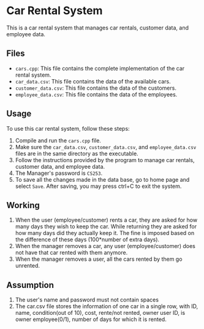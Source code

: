# Car Rental System

This is a car rental system that manages car rentals, customer data, and employee data.

## Files

- `cars.cpp`: This file contains the complete implementation of the car rental system.
- `car_data.csv`: This file contains the data of the available cars.
- `customer_data.csv`: This file contains the data of the customers.
- `employee_data.csv`: This file contains the data of the employees.

## Usage

To use this car rental system, follow these steps:

1. Compile and run the `cars.cpp` file.
2. Make sure the `car_data.csv`, `customer_data.csv`, and `employee_data.csv` files are in the same directory as the executable.
3. Follow the instructions provided by the program to manage car rentals, customer data, and employee data.
4. The Manager's password is `CS253`.
5. To save all the changes made in the data base, go to home page and select `Save`. After saving, you may press ctrl+C to exit the system.

## Working

1. When the user (employee/customer) rents a car, they are asked for how many days they wish to keep the car. While returning they are asked for how many days did they actually keep it. The fine is imposed based on the difference of these days (100*number of extra days). 
2. When the manager removes a car, any user (employee/customer) does not have that car rented with them anymore.
3. When the manager removes a user, all the cars rented by them go unrented.

## Assumption

1. The user's name and password must not contain spaces
2. The car.csv file stores the information of one car in a single row, with ID, name, condition(out of 10), cost, rente/not rented, owner user ID, is owner employee(0/1), number of days for which it is rented.


